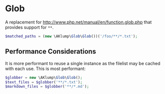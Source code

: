 # Glob

A replacement for http://www.php.net/manual/en/function.glob.php that provides support for `**`.

```php
$matched_paths = (new \AKlump\Glob\Glob())('/foo/**/*.txt');
```

## Performance Considerations

It is more performant to reuse a single instance as the filelist may be cached with each use. This is most performant:

```php
$globber = new \AKlump\Glob\Glob();
$text_files = $globber('**/*.txt');
$markdown_files = $globber('**/*.md');
```



